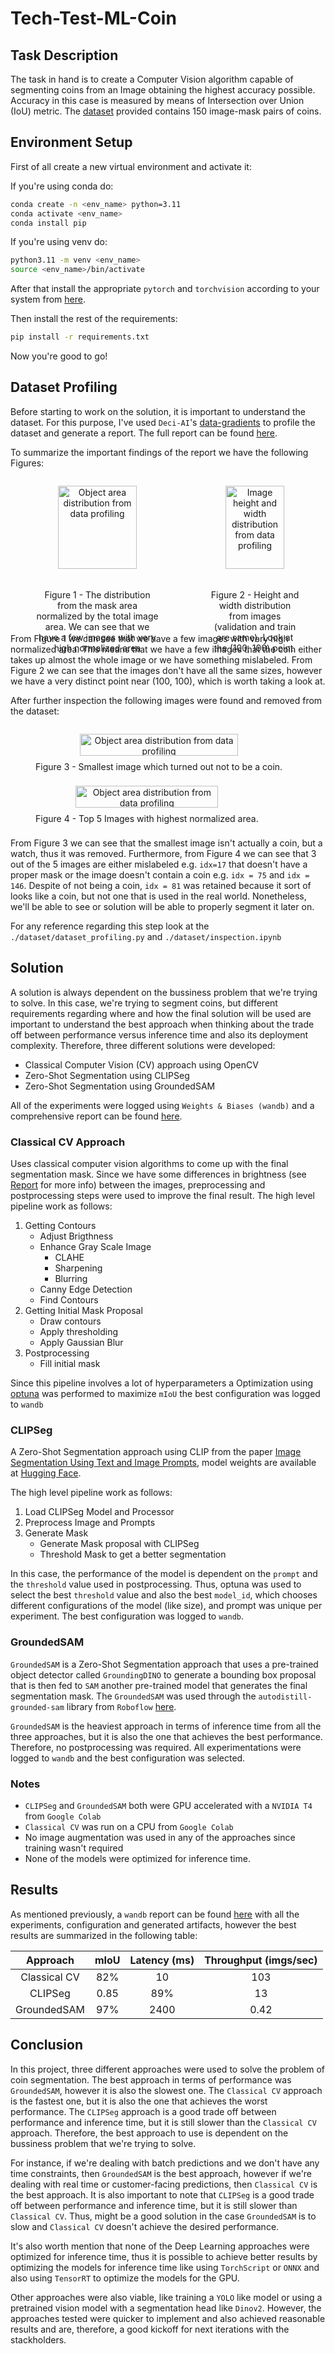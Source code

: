 # Tech-Test-ML-Coin

## Task Description

The task in hand is to create a Computer Vision algorithm capable of segmenting coins from an Image obtaining the highest accuracy possible. Accuracy in this case is measured by means of Intersection over Union (IoU) metric. The [dataset](https://drive.google.com/file/d/1cF-u9N7miok5-KUiriTdvA62edxIs1I_) provided contains 150 image-mask pairs of coins.

## Environment Setup

First of all create a new virtual environment and activate it:

If you're using conda do:

```bash
conda create -n <env_name> python=3.11
conda activate <env_name>
conda install pip
```

If you're using venv do:

```bash
python3.11 -m venv <env_name>
source <env_name>/bin/activate
```

After that install the appropriate `pytorch` and `torchvision` according to your system from [here](https://pytorch.org/get-started/locally/).

Then install the rest of the requirements:

```bash
pip install -r requirements.txt
```

Now you're good to go!

## Dataset Profiling

Before starting to work on the solution, it is important to understand the dataset. For this purpose, I've used `Deci-AI`'s [data-gradients](https://github.com/Deci-AI/data-gradients) to profile the dataset and generate a report. The full report can be found [here](https://github.com/EduardoPach/Tech-Test-ML-Coin/blob/main/logs/Testing_Data-Gradients_Segmentation/Report.pdf).

To summarize the important findings of the report we have the following Figures:

<div style="display: flex; justify-content: space-between;">
    <figure style="text-align: center;">
        <img src="./assets/area-distribution.png" alt="Object area distribution from data profiling" style="width: 80%;">
        <figcaption>Figure 1 - The distribution from the mask area normalized by the total image area. We can see that we have a few images with very high normalized area</figcaption>
    </figure>
    <figure style="text-align: center;">
        <img src="./assets/size-distribution.png" alt="Image height and width distribution from data profiling" style="width: 80%;">
        <figcaption>Figure 2 - Height and width distribution from images (validation and train are same). Look at the (100, 100) point.</figcaption>
    </figure>
</div>

From Figure 1 we can see that we have a few images with very high normalized area. This means that we have a few images that the coin either takes up almost the whole image or we have something mislabeled. From Figure 2 we can see that the images don't have all the same sizes, however we have a very distinct point near (100, 100), which is worth taking a look at.

After further inspection the following images were found and removed from the dataset:

<div style="display: flex; justify-content: space-between;">
    <figure style="text-align: center;">
        <img src="./assets/small-image.png" alt="Object area distribution from data profiling" style="width: 80%;">
        <figcaption>Figure 3 - Smallest image which turned out not to be a coin.</figcaption>
    </figure>
</div>

<div style="display: flex; justify-content: space-between;">
    <figure style="text-align: center;">
        <img src="./assets/top-5-normalized-area.png" alt="Object area distribution from data profiling" style="width: 80%;">
        <figcaption>Figure 4 - Top 5 Images with highest normalized area.</figcaption>
    </figure>
</div>

From Figure 3 we can see that the smallest image isn't actually a coin, but a watch, thus it was removed. Furthermore, from Figure 4 we can see that 3 out of the 5 images are either mislabeled e.g. `idx=17` that doesn't have a proper mask or the image doesn't contain a coin e.g. `idx = 75` and `idx = 146`. Despite of not being a coin, `idx = 81` was retained because it sort of looks like a coin, but not one that is used in the real world. Nonetheless, we'll be able to see or solution will be able to properly segment it later on.

For any reference regarding this step look at the `./dataset/dataset_profiling.py` and `./dataset/inspection.ipynb`

## Solution

A solution is always dependent on the bussiness problem that we're trying to solve. In this case, we're trying to segment coins, but different requirements regarding where and how the final solution will be used are important to understand the best approach when thinking about the trade off between performance versus inference time and also its deployment complexity. Therefore, three different solutions were developed:

   - Classical Computer Vision (CV) approach using OpenCV
   - Zero-Shot Segmentation using CLIPSeg
   - Zero-Shot Segmentation using GroundedSAM

All of the experiments were logged using `Weights & Biases (wandb)` and a comprehensive report can be found [here](https://api.wandb.ai/links/eduardopacheco/tvh8ryui).
### Classical CV Approach

Uses classical computer vision algorithms to come up with the final segmentation mask. Since we have some differences in brightness (see [Report](https://github.com/EduardoPach/Tech-Test-ML-Coin/blob/main/logs/Testing_Data-Gradients_Segmentation/Report.pdf) for more info) between the images, preprocessing and postprocessing steps were used to improve the final result. The high level pipeline work as follows:

1. Getting Contours
    - Adjust Brigthness
    - Enhance Gray Scale Image
      - CLAHE
      - Sharpening
      - Blurring
    - Canny Edge Detection
    - Find Contours
2. Getting Initial Mask Proposal
    - Draw contours
    - Apply thresholding
    - Apply Gaussian Blur
3. Postprocessing
    - Fill initial mask

Since this pipeline involves a lot of hyperparameters a Optimization using [optuna](https://optuna.readthedocs.io/en/stable/) was performed to maximize `mIoU` the best configuration was logged to `wandb`

### CLIPSeg

A Zero-Shot Segmentation approach using CLIP from the paper [Image Segmentation Using Text and Image Prompts](https://arxiv.org/pdf/2112.10003.pdf), model weights are available at [Hugging Face](https://huggingface.co/CIDAS/clipseg-rd64-refined).

The high level pipeline work as follows:

1. Load CLIPSeg Model and Processor
2. Preprocess Image and Prompts
3. Generate Mask
   - Generate Mask proposal with CLIPSeg
   - Threshold Mask to get a better segmentation

In this case, the performance of the model is dependent on the `prompt` and the `threshold` value used in postprocessing. Thus, optuna was used to select the best `threshold` value  and also the best `model_id`, which chooses different configurations of the model (like size), and prompt was unique per experiment. The best configuration was logged to `wandb`.

### GroundedSAM

`GroundedSAM` is a Zero-Shot Segmentation approach that uses a pre-trained object detector called `GroundingDINO` to generate a bounding box proposal that is then fed to `SAM` another pre-trained model that generates the final segmentation mask. The `GroundedSAM` was used through the `autodistill-grounded-sam` library from `Roboflow` [here](https://github.com/autodistill/autodistill-grounded-sam).

`GroundedSAM` is the heaviest approach in terms of inference time from all the three approaches, but it is also the one that achieves the best performance. Therefore, no postprocessing was required. All experimentations were logged to `wandb` and the best configuration was selected.

### Notes

- `CLIPSeg` and `GroundedSAM` both were GPU accelerated with a `NVIDIA T4` from `Google Colab`
- `Classical CV` was run on a CPU from `Google Colab`
- No image augmentation was used in any of the approaches since training wasn't required
- None of the models were optimized for inference time.

## Results

As mentioned previously, a `wandb` report can be found [here](https://api.wandb.ai/links/eduardopacheco/tvh8ryui) with all the experiments, configuration and generated artifacts, however the best results are summarized in the following table:

| Approach | mIoU | Latency (ms) | Throughput (imgs/sec) |
| :---: | :---: | :---: | :---: |
| Classical CV | 82% | 10 | 103 |
| CLIPSeg | 0.85 | 89% | 13 |
| GroundedSAM | 97% | 2400 | 0.42 |

## Conclusion

In this project, three different approaches were used to solve the problem of coin segmentation. The best approach in terms of performance was `GroundedSAM`, however it is also the slowest one. The `Classical CV` approach is the fastest one, but it is also the one that achieves the worst performance. The `CLIPSeg` approach is a good trade off between performance and inference time, but it is still slower than the `Classical CV` approach. Therefore, the best approach to use is dependent on the bussiness problem that we're trying to solve. 

For instance, if we're dealing with batch predictions and we don't have any time constraints, then `GroundedSAM` is the best approach, however if we're dealing with real time or customer-facing predictions, then `Classical CV` is the best approach. It is also important to note that `CLIPSeg` is a good trade off between performance and inference time, but it is still slower than `Classical CV`. Thus, might be a good solution in the case `GroundedSAM` is to slow and `Classical CV` doesn't achieve the desired performance.

It's also worth mention that none of the Deep Learning approaches were optimized for inference time, thus it is possible to achieve better results by optimizing the models for inference time like using `TorchScript` or `ONNX` and also using `TensorRT` to optimize the models for the GPU.

Other approaches were also viable, like training a `YOLO` like model or using a pretrained vision model with a segmentation head like `Dinov2`. However, the approaches tested were quicker to implement and also achieved reasonable results and are, therefore, a good kickoff for next iterations with the stackholders.
